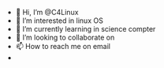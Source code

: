 - 👋 Hi, I’m @C4Linux
- 👀 I’m interested in linux OS
- 🌱 I’m currently learning in science compter
- 💞️ I’m looking to collaborate on
- 📫 How to reach me on email
- 

<!---
C4Linux/C4Linux is a ✨ special ✨ repository because its `README.md` (this file) appears on your GitHub profile.
You can click the Preview link to take a look at your changes.
--->
